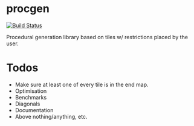 # procgen

[![Build Status](https://travis-ci.org/tcmal/procgen.svg?branch=master)](https://travis-ci.org/tcmal/procgen)

Procedural generation library based on tiles w/ restrictions placed by the user.

# Todos 

  - Make sure at least one of every tile is in the end map.
  - Optimisation
  - Benchmarks
  - Diagonals
  - Documentation
  - Above nothing/anything, etc.
